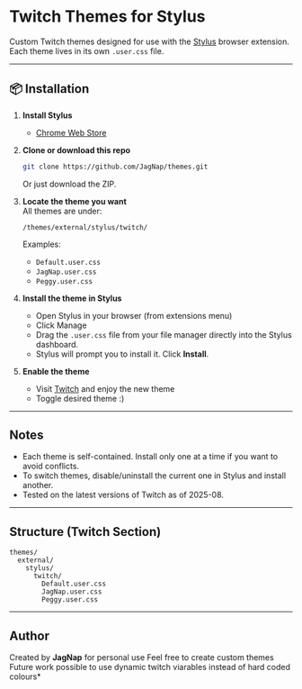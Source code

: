 # Twitch Themes for Stylus

Custom Twitch themes designed for use with the [Stylus](https://add0n.com/stylus.html) browser extension.  
Each theme lives in its own `.user.css` file.

---

## 📦 Installation

1. **Install Stylus**  
   - [Chrome Web Store](https://chrome.google.com/webstore/detail/stylus/clngdbkpkpeebahjckkjfobafhncgmne)  

2. **Clone or download this repo**

   ```bash
   git clone https://github.com/JagNap/themes.git
   ```

   Or just download the ZIP.

3. **Locate the theme you want**  
   All themes are under:

   ```
   /themes/external/stylus/twitch/
   ```

   Examples:
   - `Default.user.css`
   - `JagNap.user.css`
   - `Peggy.user.css`

4. **Install the theme in Stylus**  
   - Open Stylus in your browser (from extensions menu)
   - Click Manage
   - Drag the `.user.css` file from your file manager directly into the Stylus dashboard.  
   - Stylus will prompt you to install it. Click **Install**.

5. **Enable the theme**  
   - Visit [Twitch](https://twitch.tv) and enjoy the new theme
   - Toggle desired theme :) 

---

## Notes

- Each theme is self-contained. Install only one at a time if you want to avoid conflicts.  
- To switch themes, disable/uninstall the current one in Stylus and install another.  
- Tested on the latest versions of Twitch as of 2025-08.

---

## Structure (Twitch Section)

```
themes/
  external/
    stylus/
      twitch/
        Default.user.css
        JagNap.user.css
        Peggy.user.css
```

---

## Author

Created by **JagNap** for personal use
Feel free to create custom themes
Future work possible to use dynamic twitch viarables instead of hard coded colours*
